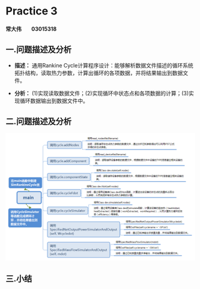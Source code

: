 # **Practice 3**

#### **常大伟&nbsp; &nbsp; &nbsp; &nbsp; 03015318**

## **一.问题描述及分析**

* **描述：** 通用Rankine Cycle计算程序设计：能够解析数据文件描述的循环系统拓扑结构，读取热力参数，计算出循环的各项数据，并将结果输出到数据文件。

* **分析：** (1)实现读取数据文件；(2)实现循环中状态点和各项数据的计算；(3)实现循环数据输出到数据文件中。

## **二.问题描述及分析**

![xmind](xmind1.png)

## **三.小结**
